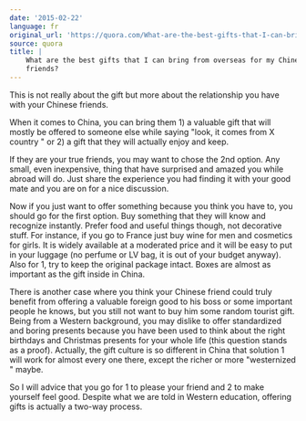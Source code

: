 ```yaml
---
date: '2015-02-22'
language: fr
original_url: 'https://quora.com/What-are-the-best-gifts-that-I-can-bring-from-overseas-for-my-Chinese-friends/answer/Clément-Renaud'
source: quora
title: |
    What are the best gifts that I can bring from overseas for my Chinese
    friends?
---
```


This is not really about the gift but more about the relationship you
have with your Chinese friends. 
 
When it comes to China, you can bring them 1) a valuable gift that will
mostly be offered to someone else while saying  "look, it comes from X
country " or 2) a gift that they will actually enjoy and keep. 
 
If they are your true friends, you may want to chose the 2nd option. Any
small, even inexpensive, thing that have surprised and amazed you while
abroad will do. Just share the experience you had finding it with your
good mate and you are on for a nice discussion. 
 
Now if you just want to offer something because you think you have to,
you should go for the first option. Buy something that they will know
and recognize instantly. Prefer food and useful things though, not
decorative stuff. For instance, if you go to France just buy wine for
men and cosmetics for girls. It is widely available at a moderated price
and it will be easy to put in your luggage (no perfume or LV bag, it is
out of your budget anyway). Also for 1, try to keep the original package
intact. Boxes are almost as important as the gift inside in China. 
 
There is another case where you think your Chinese friend could truly
benefit from offering a valuable foreign good to his boss or some
important people he knows, but you still not want to buy him some random
tourist gift. Being from a Western background, you may dislike to offer
standardized and boring presents because you have been used to think
about the right birthdays and Christmas presents for your whole life
(this question stands as a proof). Actually, the gift culture is so
different in China that solution 1 will work for almost every one there,
except the richer or more  "westernized " maybe. 
 
So I will advice that you go for 1 to please your friend and 2 to make
yourself feel good. Despite what we are told in Western education,
offering gifts is actually a two-way process.
